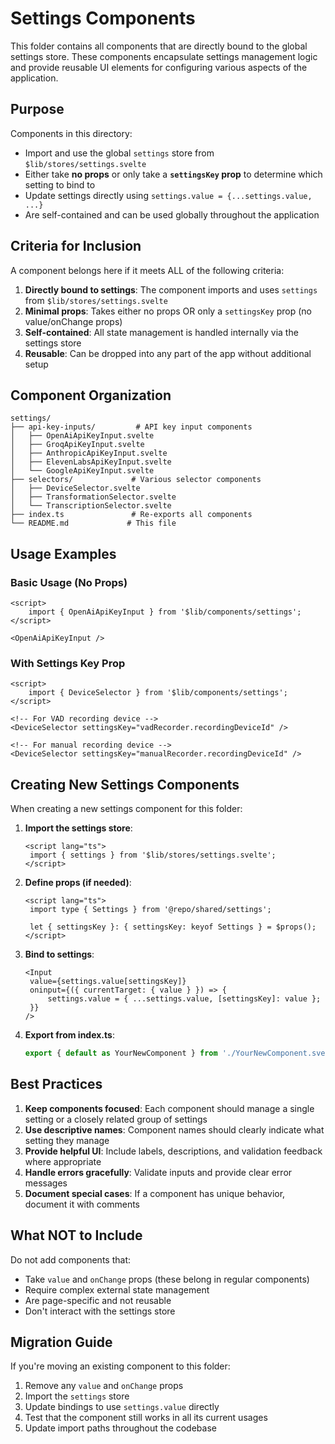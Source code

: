 # Settings Components

This folder contains all components that are directly bound to the global settings store. These components encapsulate settings management logic and provide reusable UI elements for configuring various aspects of the application.

## Purpose

Components in this directory:

- Import and use the global `settings` store from `$lib/stores/settings.svelte`
- Either take **no props** or only take a **`settingsKey` prop** to determine which setting to bind to
- Update settings directly using `settings.value = {...settings.value, ...}`
- Are self-contained and can be used globally throughout the application

## Criteria for Inclusion

A component belongs here if it meets ALL of the following criteria:

1. **Directly bound to settings**: The component imports and uses `settings` from `$lib/stores/settings.svelte`
2. **Minimal props**: Takes either no props OR only a `settingsKey` prop (no value/onChange props)
3. **Self-contained**: All state management is handled internally via the settings store
4. **Reusable**: Can be dropped into any part of the app without additional setup

## Component Organization

```
settings/
├── api-key-inputs/         # API key input components
│   ├── OpenAiApiKeyInput.svelte
│   ├── GroqApiKeyInput.svelte
│   ├── AnthropicApiKeyInput.svelte
│   ├── ElevenLabsApiKeyInput.svelte
│   └── GoogleApiKeyInput.svelte
├── selectors/             # Various selector components
│   ├── DeviceSelector.svelte
│   ├── TransformationSelector.svelte
│   └── TranscriptionSelector.svelte
├── index.ts               # Re-exports all components
└── README.md             # This file
```

## Usage Examples

### Basic Usage (No Props)

```svelte
<script>
	import { OpenAiApiKeyInput } from '$lib/components/settings';
</script>

<OpenAiApiKeyInput />
```

### With Settings Key Prop

```svelte
<script>
	import { DeviceSelector } from '$lib/components/settings';
</script>

<!-- For VAD recording device -->
<DeviceSelector settingsKey="vadRecorder.recordingDeviceId" />

<!-- For manual recording device -->
<DeviceSelector settingsKey="manualRecorder.recordingDeviceId" />
```

## Creating New Settings Components

When creating a new settings component for this folder:

1. **Import the settings store**:

   ```svelte
   <script lang="ts">
   	import { settings } from '$lib/stores/settings.svelte';
   </script>
   ```

2. **Define props (if needed)**:

   ```svelte
   <script lang="ts">
   	import type { Settings } from '@repo/shared/settings';

   	let { settingsKey }: { settingsKey: keyof Settings } = $props();
   </script>
   ```

3. **Bind to settings**:

   ```svelte
   <Input
   	value={settings.value[settingsKey]}
   	oninput={({ currentTarget: { value } }) => {
   		settings.value = { ...settings.value, [settingsKey]: value };
   	}}
   />
   ```

4. **Export from index.ts**:
   ```ts
   export { default as YourNewComponent } from './YourNewComponent.svelte';
   ```

## Best Practices

1. **Keep components focused**: Each component should manage a single setting or a closely related group of settings
2. **Use descriptive names**: Component names should clearly indicate what setting they manage
3. **Provide helpful UI**: Include labels, descriptions, and validation feedback where appropriate
4. **Handle errors gracefully**: Validate inputs and provide clear error messages
5. **Document special cases**: If a component has unique behavior, document it with comments

## What NOT to Include

Do not add components that:

- Take `value` and `onChange` props (these belong in regular components)
- Require complex external state management
- Are page-specific and not reusable
- Don't interact with the settings store

## Migration Guide

If you're moving an existing component to this folder:

1. Remove any `value` and `onChange` props
2. Import the `settings` store
3. Update bindings to use `settings.value` directly
4. Test that the component still works in all its current usages
5. Update import paths throughout the codebase
